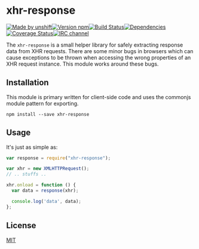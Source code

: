 # xhr-response

[![Made by unshift][made-by]](http://unshift.io)[![Version npm][version]](http://browsenpm.org/package/xhr-response)[![Build Status][build]](https://travis-ci.org/unshiftio/xhr-response)[![Dependencies][david]](https://david-dm.org/unshiftio/xhr-response)[![Coverage Status][cover]](https://coveralls.io/r/unshiftio/xhr-response?branch=master)[![IRC channel][irc]](https://webchat.freenode.net/?channels=unshift)

[made-by]: https://img.shields.io/badge/made%20by-unshift-00ffcc.svg?style=flat-square
[version]: https://img.shields.io/npm/v/xhr-response.svg?style=flat-square
[build]: https://img.shields.io/travis/unshiftio/xhr-response/master.svg?style=flat-square
[david]: https://img.shields.io/david/unshiftio/xhr-response.svg?style=flat-square
[cover]: https://img.shields.io/coveralls/unshiftio/xhr-response/master.svg?style=flat-square
[irc]: https://img.shields.io/badge/IRC-irc.freenode.net%23unshift-00a8ff.svg?style=flat-square

The `xhr-response` is a small helper library for safely extracting response data
from XHR requests. There are some minor bugs in browsers which can cause
exceptions to be thrown when accessing the wrong properties of an XHR request
instance. This module works around these bugs.

## Installation

This module is primary written for client-side code and uses the commonjs
module pattern for exporting.

```
npm install --save xhr-response
```

## Usage

It's just as simple as:

```js
var response = require("xhr-response");

var xhr = new XMLHTTPRequest();
// .. stuffs ..

xhr.onload = function () {
  var data = response(xhr);

  console.log('data', data);
};
```

## License

[MIT](LICENSE)
